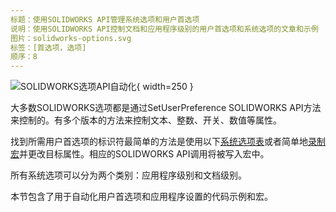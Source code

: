 ```yaml
---
标题：使用SOLIDWORKS API管理系统选项和用户首选项
说明：使用SOLIDWORKS API控制文档和应用程序级别的用户首选项和系统选项的文章和示例
图片：solidworks-options.svg
标签：[首选项，选项]
顺序：8
---
```


![SOLIDWORKS选项API自动化](solidworks-options.svg){ width=250 }

大多数SOLIDWORKS选项都是通过SetUserPreference SOLIDWORKS API方法来控制的。有多个版本的方法来控制文本、整数、开关、数值等属性。

找到所需用户首选项的标识符最简单的方法是使用以下[系统选项表](https://help.solidworks.com/2018/english/api/sldworksapiprogguide/overview/system_options_and_document_properties.htm)或者简单地[录制宏](/solidworks-api/getting-started/macros/recording)并更改目标属性。相应的SOLIDWORKS API调用将被写入宏中。

所有系统选项可以分为两个类别：应用程序级别和文档级别。

本节包含了用于自动化用户首选项和应用程序设置的代码示例和宏。